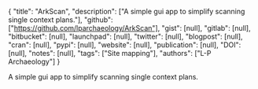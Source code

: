 {
  "title": "ArkScan",
  "description": ["A simple gui app to simplify scanning single context plans."],
  "github": ["https://github.com/lparchaeology/ArkScan"],
  "gist": [null],
  "gitlab": [null],
  "bitbucket": [null],
  "launchpad": [null],
  "twitter": [null],
  "blogpost": [null],
  "cran": [null],
  "pypi": [null],
  "website": [null],
  "publication": [null],
  "DOI": [null],
  "notes": [null],
  "tags": ["Site mapping"],
  "authors": ["L-P Archaeology"]
}

<!-- Generated by csv2md.R – do not edit by hand -->

A simple gui app to simplify scanning single context plans.